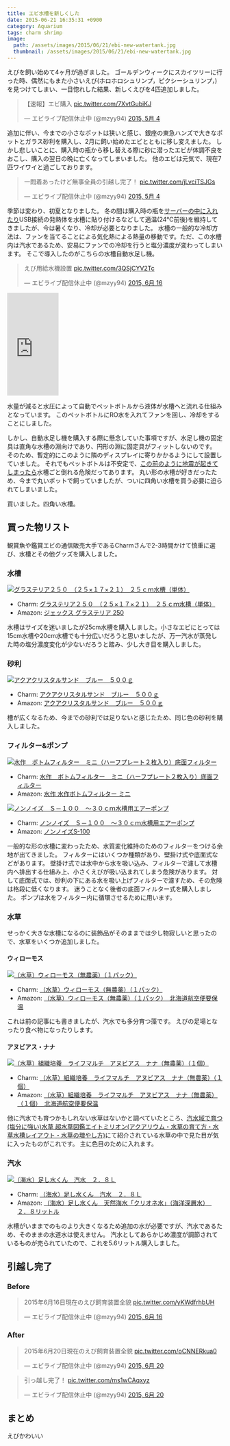 ```yaml
---
title: エビ水槽を新しくした
date: 2015-06-21 16:35:31 +0900
category: Aquarium
tags: charm shrimp
image:
  path: /assets/images/2015/06/21/ebi-new-watertank.jpg
  thumbnail: /assets/images/2015/06/21/ebi-new-watertank.jpg
---
```


えびを飼い始めて4ヶ月が過ぎました。
ゴールデンウィークにスカイツリーに行った時、偶然にもまた小さいえび(ホロホロシュリンプ，ピクシーシュリンプ，)を見つけてしまい、一目惚れした結果、新しくえびを4匹追加しました。

<script async src="//platform.twitter.com/widgets.js" charset="utf-8"></script>
<blockquote class="twitter-tweet" lang="ja"><p lang="ja" dir="ltr">【速報】エビ購入 <a href="http://t.co/7XvtGubiKJ">pic.twitter.com/7XvtGubiKJ</a></p>&mdash; エビライブ配信休止中 (@mzyy94) <a href="https://twitter.com/mzyy94/status/595125289643937792">2015, 5月 4</a></blockquote>

追加に伴い、今までの小さなポットは狭いと感じ、銀座の東急ハンズで大きなポットとガラス砂利を購入し、2月に飼い始めたエビとともに移し変えました。
しかし悲しいことに、購入時の瓶から移し替える際に砂に潜ったエビが体調不良をおこし、購入の翌日の晩に亡くなってしまいました。
他のエビは元気で、現在7匹ワイワイと過ごしております。

<blockquote class="twitter-tweet" lang="ja"><p lang="ja" dir="ltr">一悶着あったけど無事全員の引越し完了！ <a href="http://t.co/jLvciTSJGs">pic.twitter.com/jLvciTSJGs</a></p>&mdash; エビライブ配信休止中 (@mzyy94) <a href="https://twitter.com/mzyy94/status/595228119708999680">2015, 5月 4</a></blockquote>

<!-- more -->

季節は変わり、初夏となりました。
冬の間は購入時の瓶を[サーバーの中に入れたり](https://twitter.com/mzyy94/status/566981294739820547)USB接続の発熱体を水槽に貼り付けるなどして適温(24℃前後)を維持してきましたが、今は暑くなり、冷却が必要となりました。
水槽の一般的な冷却方法は、ファンを当てることによる気化熱による熱量の移動です。ただ、この水槽内は汽水であるため、安易にファンでの冷却を行うと塩分濃度が変わってしまいます。
そこで導入したのがこちらの水槽自動水足し機。

<blockquote class="twitter-tweet" lang="ja"><p lang="ja" dir="ltr">えび用給水機設置 <a href="http://t.co/3QSjCYV2Tc">pic.twitter.com/3QSjCYV2Tc</a></p>&mdash; エビライブ配信休止中 (@mzyy94) <a href="https://twitter.com/mzyy94/status/610766091095183360">2015, 6月 16</a></blockquote>


<iframe src="http://rcm-fe.amazon-adsystem.com/e/cm?lt1=_blank&bc1=000000&IS2=1&bg1=FFFFFF&fc1=000000&lc1=0000FF&t=mzyy-22&o=9&p=8&l=as4&m=amazon&f=ifr&ref=ss_til&asins=B00BJEB67C" style="width:120px;height:240px;" scrolling="no" marginwidth="0" marginheight="0" frameborder="0"></iframe>


水量が減ると水圧によって自動でペットボトルから液体が水槽へと流れる仕組みとなっています。
このペットボトルにRO水を入れてファンを回し、冷却をすることにしました。

しかし、自動水足し機を購入する際に懸念していた事項ですが、水足し機の固定具は直角な水槽の淵向けであり、円形の淵に固定具がフィットしないのです。
そのため、暫定的にこのように隣のディスプレイに寄りかかるようにして設置していました。
それでもペットボトルは不安定で、[この前のように地震が起きてしまったら](https://twitter.com/mzyy94/status/602713494949994498)水槽ごと倒れる危険だってあります。
丸い形の水槽が好きだったため、今まで丸いポットで飼っていましたが、ついに四角い水槽を買う必要に迫られてしまいました。

買いました。四角い水槽。

## 買った物リスト

観賞魚や鑑賞エビの通信販売大手であるCharmさんで2-3時間かけて慎重に選び、水槽とその他グッズを購入しました。

### 水槽

[![グラステリア２５０　（２５×１７×２１）　２５ｃｍ水槽（単体）](http://www.shopping-charm.jp/pic/658/65897-1.jpg)](http://click.linksynergy.com/link?id=fUSw4lglgFk&offerid=329184.65897&type=2&murl=http%3A%2F%2Fwww.shopping-charm.jp%2FItemDetail.aspx%3FitemId%3D65897)

- Charm: [グラステリア２５０　（２５×１７×２１）　２５ｃｍ水槽（単体）](http://click.linksynergy.com/link?id=fUSw4lglgFk&offerid=329184.65897&type=2&murl=http%3A%2F%2Fwww.shopping-charm.jp%2FItemDetail.aspx%3FitemId%3D65897)
- Amazon: [ジェックス グラステリア 250](http://www.amazon.co.jp/gp/product/B004HCLJWK/ref=as_li_ss_tl?ie=UTF8&camp=247&creative=7399&creativeASIN=B004HCLJWK&linkCode=as2&tag=mzyy-22)


水槽はサイズを迷いましたが25cm水槽を購入しました。小さなエビにとっては15cm水槽や20cm水槽でも十分広いだろうと思いましたが、万一汽水が蒸発した時の塩分濃度変化が少ないだろうと踏み、少し大き目を購入しました。

### 砂利

[![アクアクリスタルサンド　ブルー　５００ｇ](http://www.shopping-charm.jp/pic/161/161847-1.jpg)](http://click.linksynergy.com/link?id=fUSw4lglgFk&offerid=329184.161847&type=2&murl=http%3A%2F%2Fwww.shopping-charm.jp%2FItemDetail.aspx%3FitemId%3D161847)

- Charm: [アクアクリスタルサンド　ブルー　５００ｇ](http://click.linksynergy.com/link?id=fUSw4lglgFk&offerid=329184.161847&type=2&murl=http%3A%2F%2Fwww.shopping-charm.jp%2FItemDetail.aspx%3FitemId%3D161847)
- Amazon: [アクアクリスタルサンド　ブルー　５００ｇ](http://www.amazon.co.jp/gp/product/B00U5OY94O/ref=as_li_ss_tl?ie=UTF8&camp=247&creative=7399&creativeASIN=B00U5OY94O&linkCode=as2&tag=mzyy-22)

槽が広くなるため、今までの砂利では足りないと感じたため、同じ色の砂利を購入しました。


### フィルター&ポンプ

[![水作　ボトムフィルター　ミニ（ハーフプレート２枚入り）底面フィルター](http://www.shopping-charm.jp/pic/170/170800-1.jpg)](http://click.linksynergy.com/link?id=fUSw4lglgFk&offerid=329184.170800&type=2&murl=http%3A%2F%2Fwww.shopping-charm.jp%2FItemDetail.aspx%3FitemId%3D170800)

- Charm: [水作　ボトムフィルター　ミニ（ハーフプレート２枚入り）底面フィルター](http://click.linksynergy.com/link?id=fUSw4lglgFk&offerid=329184.170800&type=2&murl=http%3A%2F%2Fwww.shopping-charm.jp%2FItemDetail.aspx%3FitemId%3D170800)
- Amazon: [水作 水作ボトムフィルター ミニ](http://www.amazon.co.jp/gp/product/B00XA2NGP6/ref=as_li_ss_tl?ie=UTF8&camp=247&creative=7399&creativeASIN=B00XA2NGP6&linkCode=as2&tag=mzyy-22)


[![ノンノイズ　Ｓ－１００　～３０ｃｍ水槽用エアーポンプ](http://www.shopping-charm.jp/pic/143/14310-1.jpg)](http://click.linksynergy.com/link?id=fUSw4lglgFk&offerid=329184.14310&type=2&murl=http%3A%2F%2Fwww.shopping-charm.jp%2FItemDetail.aspx%3FitemId%3D14310)

- Charm: [ノンノイズ　Ｓ－１００　～３０ｃｍ水槽用エアーポンプ](http://click.linksynergy.com/link?id=fUSw4lglgFk&offerid=329184.14310&type=2&murl=http%3A%2F%2Fwww.shopping-charm.jp%2FItemDetail.aspx%3FitemId%3D14310)
- Amazon: [ノンノイズS-100](http://www.amazon.co.jp/gp/product/B0050NIM7U/ref=as_li_ss_tl?ie=UTF8&camp=247&creative=7399&creativeASIN=B0050NIM7U&linkCode=as2&tag=mzyy-22)


一般的な形の水槽に変わったため、水質変化維持のためのフィルターをつける余地が出てきました。
フィルターにはいくつか種類があり、壁掛け式や底面式などがあります。
壁掛け式では水中から水を吸い込み、フィルターで濾して水槽内へ排出する仕組み上、小さくえびが吸い込まれてしまう危険があります。
対して底面式では、砂利の下にある水を吸い上げフィルターで濾すため、その危険は格段に低くなります。
迷うことなく後者の底面フィルター式を購入しました。
ポンプは水をフィルター内に循環させるために用います。

### 水草
せっかく大きな水槽になるのに装飾品がそのままでは少し物寂しいと思ったので、水草をいくつか追加しました。

#### ウィローモス

[![（水草）ウィローモス（無農薬）（１パック）](http://www.shopping-charm.jp/pic/128/12828-1.jpg)](http://click.linksynergy.com/link?id=fUSw4lglgFk&offerid=329184.12828&type=2&murl=http%3A%2F%2Fwww.shopping-charm.jp%2FItemDetail.aspx%3FitemId%3D12828)

- Charm: [（水草）ウィローモス（無農薬）（１パック）](http://click.linksynergy.com/link?id=fUSw4lglgFk&offerid=329184.12828&type=2&murl=http%3A%2F%2Fwww.shopping-charm.jp%2FItemDetail.aspx%3FitemId%3D12828)
- Amazon: [（水草）ウィローモス（無農薬）（１パック）　北海道航空便要保温](http://www.amazon.co.jp/gp/product/B00UF4A3QW/ref=as_li_ss_tl?ie=UTF8&camp=247&creative=7399&creativeASIN=B00UF4A3QW&linkCode=as2&tag=mzyy-22)


これは前の記事にも書きましたが、汽水でも多分育つ藻です。
えびの足場となったり食べ物になったりします。

#### アヌビアス・ナナ

[![（水草）組織培養　ライフマルチ　アヌビアス　ナナ（無農薬）（１個）](http://www.shopping-charm.jp/pic/431/431211-1.jpg)](http://click.linksynergy.com/link?id=fUSw4lglgFk&offerid=329184.431211&type=2&murl=http%3A%2F%2Fwww.shopping-charm.jp%2FItemDetail.aspx%3FitemId%3D431211)

- Charm: [（水草）組織培養　ライフマルチ　アヌビアス　ナナ（無農薬）（１個）](http://click.linksynergy.com/link?id=fUSw4lglgFk&offerid=329184.431211&type=2&murl=http%3A%2F%2Fwww.shopping-charm.jp%2FItemDetail.aspx%3FitemId%3D431211)
- Amazon: [（水草）組織培養　ライフマルチ　アヌビアス　ナナ（無農薬）（１個）　北海道航空便要保温](http://www.amazon.co.jp/gp/product/B00UF485KI/ref=as_li_ss_tl?ie=UTF8&camp=247&creative=7399&creativeASIN=B00UF485KI&linkCode=as2&tag=mzyy-22)



他に汽水でも育つかもしれない水草はないかと調べていたところ、[汽水域で育つ(塩分に強い)水草 超水草図鑑エイトミリオン(アクアリウム・水草の育て方・水草水槽レイアウト・水草の増やし方)](http://eightmillion.net/255/)にて紹介されている水草の中で見た目が気に入ったものがこれです。
主に色目のために入れます。

### 汽水

[![（海水）足し水くん　汽水　２．８Ｌ](http://www.shopping-charm.jp/pic/503/503740-1.jpg)](http://click.linksynergy.com/link?id=fUSw4lglgFk&offerid=329184.503740&type=2&murl=http%3A%2F%2Fwww.shopping-charm.jp%2FItemDetail.aspx%3FitemId%3D503740)

- Charm: [（海水）足し水くん　汽水　２．８Ｌ](http://click.linksynergy.com/link?id=fUSw4lglgFk&offerid=329184.503740&type=2&murl=http%3A%2F%2Fwww.shopping-charm.jp%2FItemDetail.aspx%3FitemId%3D503740)
- Amazon: [（海水）足し水くん　天然海水「クリオネ水」（海洋深層水）　２．８リットル](http://www.amazon.co.jp/gp/product/B00UF458AS/ref=as_li_ss_tl?ie=UTF8&camp=247&creative=7399&creativeASIN=B00UF458AS&linkCode=as2&tag=mzyy-22)


水槽がいままでのものより大きくなるため追加の水が必要ですが、汽水であるため、そのままの水道水は使えません。
汽水としてあらかじめ濃度が調節されているものが売られていたので、これを5.6リットル購入しました。


## 引越し完了

### Before


<blockquote class="twitter-tweet" lang="ja"><p lang="ja" dir="ltr">2015年6月16日現在のえび飼育装置全貌 <a href="http://t.co/yKWdfrhbUH">pic.twitter.com/yKWdfrhbUH</a></p>&mdash; エビライブ配信休止中 (@mzyy94) <a href="https://twitter.com/mzyy94/status/610789625393647616">2015, 6月 16</a></blockquote>

### After

<blockquote class="twitter-tweet" lang="ja"><p lang="ja" dir="ltr">2015年6月20日現在のえび飼育装置全貌 <a href="http://t.co/oCNNERkua0">pic.twitter.com/oCNNERkua0</a></p>&mdash; エビライブ配信休止中 (@mzyy94) <a href="https://twitter.com/mzyy94/status/612252163058745344">2015, 6月 20</a></blockquote>

<blockquote class="twitter-tweet" lang="ja"><p lang="ja" dir="ltr">引っ越し完了！ <a href="http://t.co/ms1wCAqxyz">pic.twitter.com/ms1wCAqxyz</a></p>&mdash; エビライブ配信休止中 (@mzyy94) <a href="https://twitter.com/mzyy94/status/612251688510976000">2015, 6月 20</a></blockquote>

## まとめ

えびかわいい
